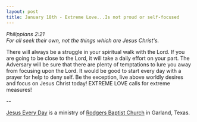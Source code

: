 ```yaml
---
layout: post
title: January 18th - Extreme Love...Is not proud or self-focused
---
```


_Philippians 2:21  
For all seek their own, not the things which are Jesus Christ's._

There will always be a struggle in your spiritual walk with the
Lord. If you are going to be close to the Lord, it will take a daily
effort on your part. The Adversary will be sure that there are plenty
of temptations to lure you away from focusing upon the Lord. It would
be good to start every day with a prayer for help to deny self. Be
the exception, live above worldly desires and focus on Jesus Christ
today! EXTREME LOVE calls for extreme measures!

 --

<a href=http://jesuseveryday.net>Jesus Every Day</a> is a ministry of <a href=http://rodgersbaptist.net>Rodgers Baptist Church</a> in Garland, Texas.
